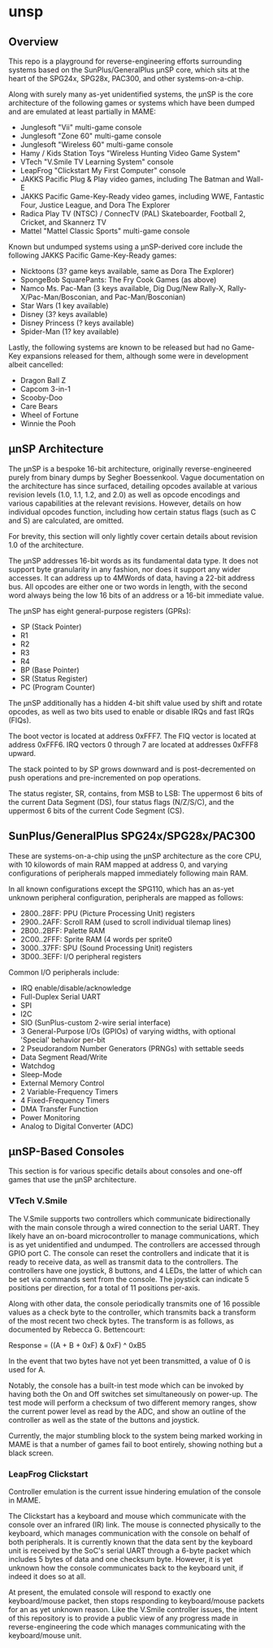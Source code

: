 # unsp

## Overview
This repo is a playground for reverse-engineering efforts surrounding systems based on the SunPlus/GeneralPlus μnSP core, which sits at the heart of the SPG24x, SPG28x, PAC300, and other systems-on-a-chip.

Along with surely many as-yet unidentified systems, the μnSP is the core architecture of the following games or systems which have been dumped and are emulated at least partially in MAME:
- Junglesoft "Vii" multi-game console
- Junglesoft "Zone 60" multi-game console
- Junglesoft "Wireless 60" multi-game console
- Hamy / Kids Station Toys "Wireless Hunting Video Game System"
- VTech "V.Smile TV Learning System" console
- LeapFrog "Clickstart My First Computer" console
- JAKKS Pacific Plug & Play video games, including The Batman and Wall-E
- JAKKS Pacific Game-Key-Ready video games, including WWE, Fantastic Four, Justice League, and Dora The Explorer
- Radica Play TV (NTSC) / ConnecTV (PAL) Skateboarder, Football 2, Cricket, and Skannerz TV
- Mattel "Mattel Classic Sports" multi-game console

Known but undumped systems using a μnSP-derived core include the following JAKKS Pacific Game-Key-Ready games:
- Nicktoons (3? game keys available, same as Dora The Explorer)
- SpongeBob SquarePants: The Fry Cook Games (as above)
- Namco Ms. Pac-Man (3 keys available, Dig Dug/New Rally-X, Rally-X/Pac-Man/Bosconian, and Pac-Man/Bosconian)
- Star Wars (1 key available)
- Disney (3? keys available)
- Disney Princess (? keys available)
- Spider-Man (1? key available)

Lastly, the following systems are known to be released but had no Game-Key expansions released for them, although some were in development albeit cancelled:
- Dragon Ball Z
- Capcom 3-in-1
- Scooby-Doo
- Care Bears
- Wheel of Fortune
- Winnie the Pooh

## μnSP Architecture

The μnSP is a bespoke 16-bit architecture, originally reverse-engineered purely from binary dumps by Segher Boessenkool. Vague documentation on the architecture has since surfaced, detailing opcodes available at various revision levels (1.0, 1.1, 1.2, and 2.0) as well as opcode encodings and various capabilities at the relevant revisions. However, details on how individual opcodes function, including how certain status flags (such as C and S) are calculated, are omitted.

For brevity, this section will only lightly cover certain details about revision 1.0 of the architecture.

The μnSP addresses 16-bit words as its fundamental data type. It does not support byte granularity in any fashion, nor does it support any wider accesses. It can address up to 4MWords of data, having a 22-bit address bus. All opcodes are either one or two words in length, with the second word always being the low 16 bits of an address or a 16-bit immediate value.

The μnSP has eight general-purpose registers (GPRs):
- SP (Stack Pointer)
- R1
- R2
- R3
- R4
- BP (Base Pointer)
- SR (Status Register)
- PC (Program Counter)

The μnSP additionally has a hidden 4-bit shift value used by shift and rotate opcodes, as well as two bits used to enable or disable IRQs and fast IRQs (FIQs).

The boot vector is located at address 0xFFF7. The FIQ vector is located at address 0xFFF6. IRQ vectors 0 through 7 are located at addresses 0xFFF8 upward.

The stack pointed to by SP grows downward and is post-decremented on push operations and pre-incremented on pop operations.

The status register, SR, contains, from MSB to LSB: The uppermost 6 bits of the current Data Segment (DS), four status flags (N/Z/S/C), and the uppermost 6 bits of the current Code Segment (CS).

## SunPlus/GeneralPlus SPG24x/SPG28x/PAC300

These are systems-on-a-chip using the μnSP architecture as the core CPU, with 10 kilowords of main RAM mapped at address 0, and varying configurations of peripherals mapped immediately following main RAM.

In all known configurations except the SPG110, which has an as-yet unknown peripheral configuration, peripherals are mapped as follows:
- 2800..28FF: PPU (Picture Processing Unit) registers
- 2900..2AFF: Scroll RAM (used to scroll individual tilemap lines)
- 2B00..2BFF: Palette RAM
- 2C00..2FFF: Sprite RAM (4 words per sprite0
- 3000..37FF: SPU (Sound Processing Unit) registers
- 3D00..3EFF: I/O peripheral registers

Common I/O peripherals include:
- IRQ enable/disable/acknowledge
- Full-Duplex Serial UART
- SPI
- I2C
- SIO (SunPlus-custom 2-wire serial interface)
- 3 General-Purpose I/Os (GPIOs) of varying widths, with optional 'Special' behavior per-bit
- 2 Pseudorandom Number Generators (PRNGs) with settable seeds
- Data Segment Read/Write
- Watchdog
- Sleep-Mode
- External Memory Control
- 2 Variable-Frequency Timers
- 4 Fixed-Frequency Timers
- DMA Transfer Function
- Power Monitoring
- Analog to Digital Converter (ADC)

## μnSP-Based Consoles

This section is for various specific details about consoles and one-off games that use the μnSP architecture.

### VTech V.Smile

The V.Smile supports two controllers which communicate bidirectionally with the main console through a wired connection to the serial UART. They likely have an on-board microcontroller to manage communications, which is as yet unidentified and undumped. The controllers are accessed through GPIO port C. The console can reset the controllers and indicate that it is ready to receive data, as well as transmit data to the controllers. The controllers have one joystick, 8 buttons, and 4 LEDs, the latter of which can be set via commands sent from the console. The joystick can indicate 5 positions per direction, for a total of 11 positions per-axis.

Along with other data, the console periodically transmits one of 16 possible values as a check byte to the controller, which transmits back a transform of the most recent two check bytes. The transform is as follows, as documented by Rebecca G. Bettencourt:

Response = ((A + B + 0xF) & 0xF) ^ 0xB5

In the event that two bytes have not yet been transmitted, a value of 0 is used for A.

Notably, the console has a built-in test mode which can be invoked by having both the On and Off switches set simultaneously on power-up. The test mode will perform a checksum of two different memory ranges, show the current power level as read by the ADC, and show an outline of the controller as well as the state of the buttons and joystick.

Currently, the major stumbling block to the system being marked working in MAME is that a number of games fail to boot entirely, showing nothing but a black screen.

### LeapFrog Clickstart

Controller emulation is the current issue hindering emulation of the console in MAME.

The Clickstart has a keyboard and mouse which communicate with the console over an infrared (IR) link. The mouse is connected physically to the keyboard, which manages communication with the console on behalf of both peripherals. It is currently known that the data sent by the keyboard unit is received by the SoC's serial UART through a 6-byte packet which includes 5 bytes of data and one checksum byte. However, it is yet unknown how the console communicates back to the keyboard unit, if indeed it does so at all.

At present, the emulated console will respond to exactly one keyboard/mouse packet, then stops responding to keyboard/mouse packets for an as yet unknown reason. Like the V.Smile controller issues, the intent of this repository is to provide a public view of any progress made in reverse-engineering the code which manages communicating with the keyboard/mouse unit.
